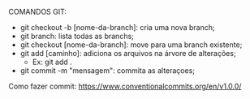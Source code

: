 COMANDOS GIT:

- git checkout -b [nome-da-branch]: cria uma nova branch;
- git branch: lista todas as branchs;
- git checkout [nome-da-branch]: move para uma branch existente;
- git add [caminho]: adiciona os arquivos na árvore de alterações;
    - Ex: git add .
- git commit -m "mensagem": commita as alteraçoes;

Como fazer commit: https://www.conventionalcommits.org/en/v1.0.0/